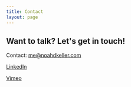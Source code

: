 ```yaml
---
title: Contact
layout: page
---
```


<h2>Want to talk? Let's get in touch!</h2>
<p> Contact: <a href="mailto:me@noahdkeller.com">me@noahdkeller.com</a> </p>

<p> <a href="https://www.linkedin.com/in/noahkeller/">LinkedIn</a> </p>

<p> <a href="https://vimeo.com/noahkeller">Vimeo</a> </p>
